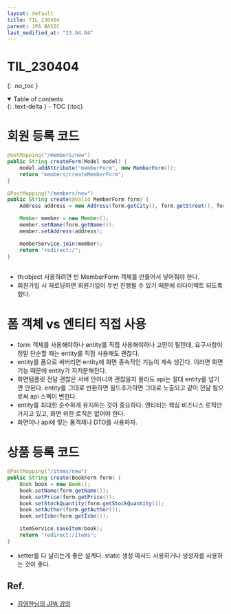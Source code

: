 ```yaml
---
layout: default
title: TIL_230404
parent: JPA BASIC
last_modified_at: "23.04.04"
---
```


# TIL_230404
{: .no_toc }

<details open markdown="block">
  <summary>
    Table of contents
  </summary>
  {: .text-delta }
- TOC
{:toc}
</details>

# 회원 등록 코드

```java
@GetMapping("/members/new")
public String createForm(Model model) {
	model.addAttribute("memberForm", new MemberForm());
	return "members/createMemberForm";
}

@PostMapping("/members/new")
public String create(@Valid MemberForm form) {
	Address address = new Address(form.getCity(), form.getStreet(), form.getZipcode());

	Member member = new Member();
	member.setName(form.getName());
	member.setAddress(address);

	memberService.join(member);
	return "redirect:/";
}
	
```	
- th:object 사용하려면 빈 MemberForm 객체를 만들어서 넣어줘야 한다.
- 회원가입 시 재로딩하면 회원가입이 두번 진행될 수 있기 때문에 리다이렉트 되도록 했다.
	
# 폼 객체 vs 엔티티 직접 사용	
- form 객체를 사용해야하나 entity를 직접 사용해야하나 고민이 될텐데, 요구사항이 정말 단순할 때는 entity를 직접 사용해도 괜찮다. 
- entity를 폼으로 써버리면 entity에 화면 종속적인 기능이 계속 생긴다. 이러면 화면기능 때문에 entity가 지저분해진다. 
- 화면템플릿 전달 괜찮은 서버 안이니까 괜찮을지 몰라도 api는 절대 entity를 넘기면 안된다. entity를 그대로 반환하면 필드추가하면 그대로 노출되고 같이 전달 됨으로써 api 스펙이 변한다.
- entity를 최대한 순수하게 유지하는 것이 중요하다. 엔티티는 핵심 비즈니스 로직만 가지고 있고, 화면 위한 로직은 없어야 한다.
- 화면이나 api에 맞는 폼객체나 DTO를 사용하자.

# 상품 등록 코드	

```java
@PostMapping("/items/new")
public String create(BookForm form) {
	Book book = new Book();
	book.setName(form.getName());
	book.setPrice(form.getPrice());
	book.setStockQuantity(form.getStockQuantity());
	book.setAuthor(form.getAuthor());
	book.setIsbn(form.getIsbn());

	itemService.saveItem(book);
	return "redirect:/items";
}
```
- setter를 다 날리는게 좋은 설계다. static 생성 메서드 사용하거나 생성자를 사용하는 것이 좋다.

	

## Ref.
- <a href="https://www.inflearn.com/course%EC%8A%A4%ED%94%84%EB%A7%81%EB%B6%80%ED%8A%B8-JPA-%ED%99%9C%EC%9A%A9-1/dashboard">김영한님의 JPA 강의</a>
